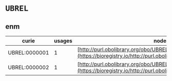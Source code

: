 # `UBREL`

## enm

| curie         |   usages | nodes                                                                                                               |
|---------------|----------|---------------------------------------------------------------------------------------------------------------------|
| UBREL:0000001 |        1 | [http://purl.obolibrary.org/obo/UBREL:0000001](https://bioregistry.io/http://purl.obolibrary.org/obo/UBREL:0000001) |
| UBREL:0000002 |        1 | [http://purl.obolibrary.org/obo/UBREL:0000002](https://bioregistry.io/http://purl.obolibrary.org/obo/UBREL:0000002) |
